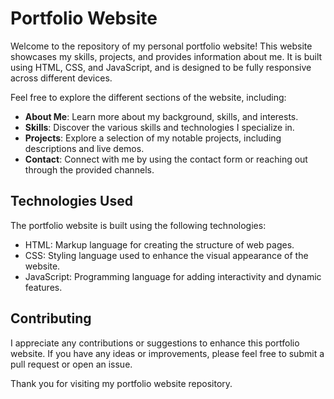 # Portfolio Website

Welcome to the repository of my personal portfolio website! This website showcases my skills, projects, and provides information about me. It is built using HTML, CSS, and JavaScript, and is designed to be fully responsive across different devices.

Feel free to explore the different sections of the website, including:

- **About Me**: Learn more about my background, skills, and interests.
- **Skills**: Discover the various skills and technologies I specialize in.
- **Projects**: Explore a selection of my notable projects, including descriptions and live demos.
- **Contact**: Connect with me by using the contact form or reaching out through the provided channels.

## Technologies Used

The portfolio website is built using the following technologies:

- HTML: Markup language for creating the structure of web pages.
- CSS: Styling language used to enhance the visual appearance of the website.
- JavaScript: Programming language for adding interactivity and dynamic features.

## Contributing

I appreciate any contributions or suggestions to enhance this portfolio website. If you have any ideas or improvements, please feel free to submit a pull request or open an issue.

Thank you for visiting my portfolio website repository.
